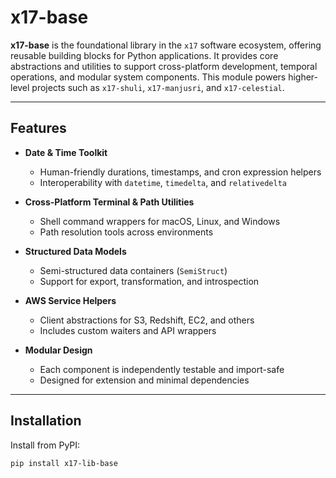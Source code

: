 # x17-base

**x17-base** is the foundational library in the `x17` software ecosystem, offering reusable building blocks for Python applications. It provides core abstractions and utilities to support cross-platform development, temporal operations, and modular system components. This module powers higher-level projects such as `x17-shuli`, `x17-manjusri`, and `x17-celestial`.

---

## Features

- **Date & Time Toolkit**  
  - Human-friendly durations, timestamps, and cron expression helpers  
  - Interoperability with `datetime`, `timedelta`, and `relativedelta`

- **Cross-Platform Terminal & Path Utilities**  
  - Shell command wrappers for macOS, Linux, and Windows  
  - Path resolution tools across environments

- **Structured Data Models**  
  - Semi-structured data containers (`SemiStruct`)  
  - Support for export, transformation, and introspection

- **AWS Service Helpers**  
  - Client abstractions for S3, Redshift, EC2, and others  
  - Includes custom waiters and API wrappers

- **Modular Design**  
  - Each component is independently testable and import-safe  
  - Designed for extension and minimal dependencies

---

## Installation

Install from PyPI:

```bash
pip install x17-lib-base
```


